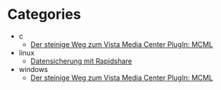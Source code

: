 # Categories

- c
  - [Der steinige Weg zum Vista Media Center PlugIn: MCML](/dotnetwork//dotnetwork/de/2008/03/der-steinige-weg-zum-vista-media-center-plugin-mcml)
- linux
  - [Datensicherung mit Rapidshare](/dotnetwork//dotnetwork/de/2008/09/datensicherung-mit-rapidshare)
- windows
  - [Der steinige Weg zum Vista Media Center PlugIn: MCML](/dotnetwork//dotnetwork/de/2008/03/der-steinige-weg-zum-vista-media-center-plugin-mcml)

